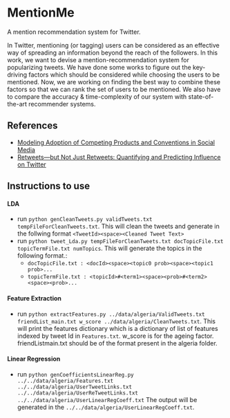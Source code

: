 # MentionMe

A mention recommendation system for Twitter.

In Twitter, mentioning (or tagging) users can be considered as an effective way of spreading an information beyond the reach of the followers. In this work, we want to devise a mention-recommendation system for popularizing tweets. We have done some works to figure out the key-driving factors which should be considered while choosing the users to be mentioned. Now, we are working on finding the best way to combine these factors so that we can rank the set of users to be mentioned. We also have to compare the accuracy & time-complexity of our system with state-of-the-art recommender systems.

## References

* [Modeling Adoption of Competing Products and Conventions in Social Media](http://arxiv.org/pdf/1406.0516v2.pdf)
* [Retweets—but Not Just Retweets: Quantifying and Predicting Influence on Twitter](http://www.eecs.harvard.edu/econcs/pubs/Rosenman_thesis.pdf)

## Instructions to use

#### LDA
* run ```python genCleanTweets.py validTweets.txt tempFileForCleanTweets.txt```. This will clean the tweets and generate in the follwing format ```<TweetId><space><Cleaned Tweet Text>```
* run ```python tweet_Lda.py tempFileForCleanTweets.txt docTopicFile.txt topicTermFile.txt numTopics```. This will generate the topics in the following format.:
  *  ```docTopicFile.txt : <docId><space><topic0 prob><space><topic1 prob>...```
  *  ```topicTermFile.txt : <topicId>#<term1><space><prob>#<term2><space><prob>...```
  
#### Feature Extraction
* run ```python extractFeatures.py ../data/algeria/ValidTweets.txt friendList_main.txt w_score ../data/algeria/CleanTweets.txt```. This will print the features dictionary which is a dictionary of list of features indexed by tweet Id in ```Features.txt```. w_score is for the ageing factor. friendListmain.txt should be of the format present in the algeria folder.

#### Linear Regression
* run ```python genCoefficientsLinearReg.py ../../data/algeria/Features.txt ../../data/algeria/UserTweetLinks.txt ../../data/algeria/UserReTweetLinks.txt ../../data/algeria/UserLinearRegCoeff.txt``` The output will be generated in the ```../../data/algeria/UserLinearRegCoeff.txt```.
